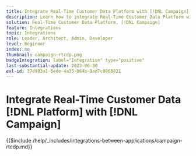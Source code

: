 ```yaml
---
title: Integrate Real-Time Customer Data Platform with [!DNL Campaign]
description: Learn how to integrate Real-Time Customer Data Platform with [!DNL Campaign]
solution: Real-Time Customer Data Platform, [!DNL Campaign]
feature: Integrations
topic: Integrations
role: Leader, Architect, Admin, Developer
level: Beginner
index: no
thumbnail: campaign-rtcdp.png
badgeIntegration: label="Integration" type="positive"
last-substantial-update: 2023-06-30
exl-id: 37d983a1-6ede-4a35-864b-9ad7c9868821
---
```

# Integrate Real-Time Customer Data [!DNL Platform] with [!DNL Campaign]

{{$include /help/_includes/integrations-between-applications/campaign-rtcdp.md}}
